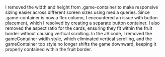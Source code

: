I removed the width and height from .game-container to make responsive sizing easier across different screen sizes using media queries. Since .game-container is now a flex column, I encountered an issue with button placement, which I resolved by creating a separate button container. I also removed the aspect ratio for the cards, ensuring they fit within the fruit border without causing vertical scrolling. In the JS code, I removed the gameContainer width style, which eliminated vertical scrolling, and the gameContainer top style no longer shifts the game downward, keeping it properly contained within the fruit border.